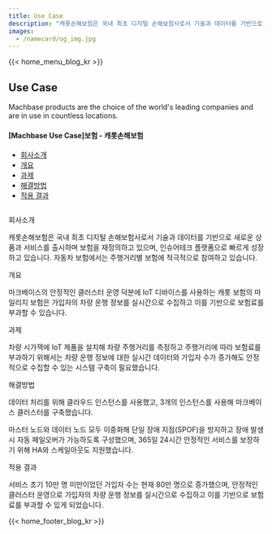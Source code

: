 ```yaml
---
title: Use Case
description: "캐롯손해보험은 국내 최초 디지털 손해보험사로서 기술과 데이터를 기반으로 새로운 상품과 서비스를 출시하며 보험을 재정의하고 있으며, 인슈어테크 플랫폼으로 빠르게 성장하고 있습니다. 자동차 보험에서는 주행거리별 보험에 적극적으로 참여하고 있습니다."
images:
  - /namecard/og_img.jpg
---
```


<head>
  <meta charset="UTF-8" />
  <meta name="viewport" content="width=device-width, initial-scale=1.0" />
  <link rel="stylesheet" type="text/css" href="../../css/common.css" />
  <link rel="stylesheet" type="text/css" href="../../css/style.css" />
</head>
{{< home_menu_blog_kr >}}
<section class="usecase_section0">
  <div>
    <h2 class="sub_page_title">Use Case</h2>
    <p class="sub_page_titletext">
      Machbase products are the choice of the world's leading companies and are
      in use in countless locations.
    </p>
  </div>
</section>
<section>
  <div class="tech-inner">
    <section>
      <div class="tech-inner">
        <h4 class="blog-title">[Machbase Use Case]보험 - 캐롯손해보험</h4>
        <ul class="tech-list-ul">
          <a href="#anchor1">
            <li class="tech-list-li" id="tech-list-li">회사소개</li></a
          >
          <a href="#anchor2">
            <li class="tech-list-li" id="tech-list-li">개요</li></a
          >
          <a href="#anchor3">
            <li class="tech-list-li" id="tech-list-li">과제</li>
          </a>
          <a href="#anchor4">
            <li class="tech-list-li" id="tech-list-li">해결방법</li></a
          >
          <a href="#anchor5">
            <li class="tech-list-li" id="tech-list-li">적용 결과</li>
          </a>
        </ul>
        <div class="tech-contents">
          <div>
            <div class="tech-img-wrap">
              <img class="tech-img" src="../../img/usecase_carrot.png" alt="" />
            </div>
            <p class="tech-title" id="anchor1">회사소개</p>
            <p class="tech-contents-text">
              캐롯손해보험은 국내 최초 디지털 손해보험사로서 기술과 데이터를
              기반으로 새로운 상품과 서비스를 출시하며 보험을 재정의하고 있으며,
              인슈어테크 플랫폼으로 빠르게 성장하고 있습니다. 자동차 보험에서는
              주행거리별 보험에 적극적으로 참여하고 있습니다.
            </p>
            <p class="tech-title" id="anchor2">개요</p>
            <p class="tech-contents-text">
              마크베이스의 안정적인 클러스터 운영 덕분에 IoT 디바이스를 사용하는
              캐롯 보험의 마일리지 보험은 가입자의 차량 운행 정보를 실시간으로
              수집하고 이를 기반으로 보험료를 부과할 수 있습니다.
            </p>
            <p class="tech-title" id="anchor3">과제</p>
            <p class="tech-contents-text">
              차량 시가잭에 IoT 제품을 설치해 차량 주행거리를 측정하고
              주행거리에 따라 보험료를 부과하기 위해서는 차량 운행 정보에 대한
              실시간 데이터와 가입자 수가 증가해도 안정적으로 수집할 수 있는
              시스템 구축이 필요했습니다.
            </p>
            <p class="tech-title" id="anchor4">해결방법</p>
            <p class="tech-contents-text">
              데이터 처리를 위해 클라우드 인스턴스를 사용했고, 3개의 인스턴스를
              사용해 마크베이스 클러스터를 구축했습니다.
            </p>
            <p class="tech-contents-text">
              마스터 노드와 데이터 노드 모두 이중화해 단일 장애 지점(SPOF)을
              방지하고 장애 발생 시 자동 페일오버가 가능하도록 구성했으며, 365일
              24시간 안정적인 서비스를 보장하기 위해 HA와 스케일아웃도
              지원했습니다.
            </p>
            <p class="tech-title" id="anchor5">적용 결과</p>
            <p class="tech-contents-text">
              서비스 초기 10만 명 미만이었던 가입자 수는 현재 80만 명으로
              증가했으며, 안정적인 클러스터 운영으로 가입자의 차량 운행 정보를
              실시간으로 수집하고 이를 기반으로 보험료를 부과할 수 있게
              되었습니다.
            </p>
          </div>
        </div>
      </div>
    </section>
  </div>
</section>
{{< home_footer_blog_kr >}}
